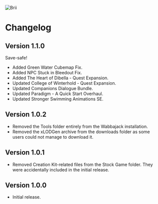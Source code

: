 ![Brii](https://staticdelivery.nexusmods.com/mods/1704/images/95501/95501-1688938116-621876061.png)

# Changelog 

## Version 1.1.0

Save-safe!

- Added Green Water Cubemap Fix.
- Added NPC Stuck in Bleedout Fix.
- Added The Heart of Dibella - Quest Expansion.
- Updated College of Winterhold - Quest Expansion.
- Updated Companions Dialogue Bundle.
- Updated Paradigm - A Quick Start Overhaul.
- Updated Stronger Swimming Animations SE.

## Version 1.0.2

- Removed the Tools folder entirely from the Wabbajack installation.
- Removed the xLODGen archive from the downloads folder as some users could not manage to download it.

## Version 1.0.1

- Removed Creation Kit-related files from the Stock Game folder. They were accidentally included in the initial release.

## Version 1.0.0

- Initial release.
